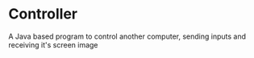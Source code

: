 # Controller
 A Java based program to control another computer, sending inputs and receiving it's screen image
